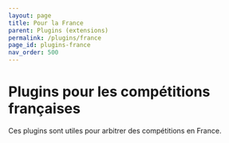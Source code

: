 ```yaml
---
layout: page
title: Pour la France
parent: Plugins (extensions)
permalink: /plugins/france
page_id: plugins-france
nav_order: 500
---
```


# Plugins pour les compétitions françaises

Ces plugins sont utiles pour arbitrer des compétitions en France.
